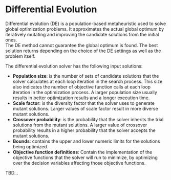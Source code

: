 # Differential Evolution

Differential evolution (DE) is a population-based metaheuristic used to solve global optimization problems. It approximates the actual global optimum by iteratively mutating and improving the candidate solutions from the initial ones.  
The DE method cannot guarantee the global optimum is found. The best solution returns depending on the choice of the DE settings as well as the problem itself. 

The differential evolution solver has the following input solutions:
- **Population size**:  is the number of sets of candidate solutions that the solver calculates at each loop iteration in the search process. This size also indicates the number of objective function calls at each loop iteration in the optimization process. A larger population size usually results in better optimization results and a longer execution time. 
- **Scale factor**: is the diversity factor that the solver uses to generate mutant solutions. Larger values of scale factor result in more diverse mutant solutions.
- **Crossover probability**: is the probability that the solver inherits the trial solutions from the mutant solutions. A larger value of crossover probability results in a higher probability that the solver accepts the mutant solutions.
- **Bounds**: contains the upper and lower numeric limits for the solutions being optimized.
- **Objective function definitions**: Contain the implementation of the objective functions that the solver will run to minimize, by optimizing over the decision variables affecting those objective functions.

TBD…
